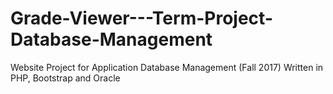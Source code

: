 # Grade-Viewer---Term-Project-Database-Management
Website Project for Application Database Management (Fall 2017)
Written in PHP, Bootstrap and Oracle
